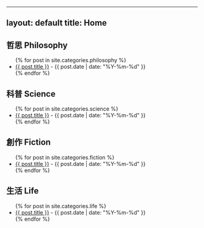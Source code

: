
---
layout: default
title: Home
---

<h2>哲思 Philosophy</h2>
<ul>
  {% for post in site.categories.philosophy %}
    <li><a href="{{ post.url }}">{{ post.title }}</a> - {{ post.date | date: "%Y-%m-%d" }}</li>
  {% endfor %}
</ul>

<h2>科普 Science</h2>
<ul>
  {% for post in site.categories.science %}
    <li><a href="{{ post.url }}">{{ post.title }}</a> - {{ post.date | date: "%Y-%m-%d" }}</li>
  {% endfor %}
</ul>

<h2>創作 Fiction</h2>
<ul>
  {% for post in site.categories.fiction %}
    <li><a href="{{ post.url }}">{{ post.title }}</a> - {{ post.date | date: "%Y-%m-%d" }}</li>
  {% endfor %}
</ul>

<h2>生活 Life</h2>
<ul>
  {% for post in site.categories.life %}
    <li><a href="{{ post.url }}">{{ post.title }}</a> - {{ post.date | date: "%Y-%m-%d" }}</li>
  {% endfor %}
</ul>
